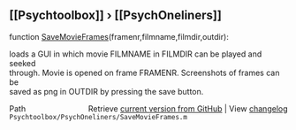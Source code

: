 ## [[Psychtoolbox]] &#8250; [[PsychOneliners]]

function [SaveMovieFrames](SaveMovieFrames)(framenr,filmname,filmdir,outdir):  
  
loads a GUI in which movie FILMNAME in FILMDIR can be played and seeked  
through. Movie is opened on frame FRAMENR. Screenshots of frames can be  
saved as png in OUTDIR by pressing the save button.  




<div class="code_header" style="text-align:right;">
  <span style="float:left;">Path&nbsp;&nbsp;</span> <span class="counter">Retrieve <a href=
  "https://raw.github.com/Psychtoolbox-3/Psychtoolbox-3/beta/Psychtoolbox/PsychOneliners/SaveMovieFrames.m">current version from GitHub</a> | View <a href=
  "https://github.com/Psychtoolbox-3/Psychtoolbox-3/commits/beta/Psychtoolbox/PsychOneliners/SaveMovieFrames.m">changelog</a></span>
</div>
<div class="code">
  <code>Psychtoolbox/PsychOneliners/SaveMovieFrames.m</code>
</div>

